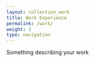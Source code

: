 ```yaml
---
layout: collection_work
title: Work Experience
permalink: /work/
weight: 3
type: navigation
---
```

Something describing your work